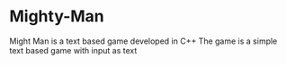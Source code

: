 # Mighty-Man
Might Man is a text based game developed in C++
The game is a simple text based game with input as text
